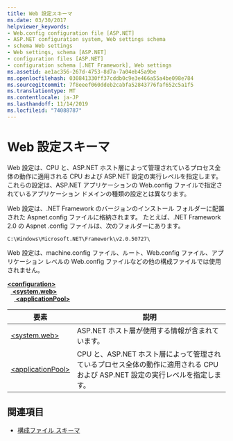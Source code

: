```yaml
---
title: Web 設定スキーマ
ms.date: 03/30/2017
helpviewer_keywords:
- Web.config configuration file [ASP.NET]
- ASP.NET configuration system, Web settings schema
- schema Web settings
- Web settings, schema [ASP.NET]
- configuration files [ASP.NET]
- configuration schema [.NET Framework], Web settings
ms.assetid: ae1ac356-267d-4753-8d7a-7a04eb45a9be
ms.openlocfilehash: 030841330ff37cddb0c9e3e466a55a4be098e784
ms.sourcegitcommit: 7f8eeef060ddeb2cabfa52843776faf652c5a1f5
ms.translationtype: MT
ms.contentlocale: ja-JP
ms.lasthandoff: 11/14/2019
ms.locfileid: "74088787"
---
```

# <a name="web-settings-schema"></a>Web 設定スキーマ
Web 設定は、CPU と、ASP.NET ホスト層によって管理されているプロセス全体の動作に適用される CPU および ASP.NET 設定の実行レベルを指定します。 これらの設定は、ASP.NET アプリケーションの Web.config ファイルで指定されているアプリケーション ドメインの種類の設定とは異なります。  
  
Web 設定は、.NET Framework のバージョンのインストール フォルダーに配置された Aspnet.config ファイルに格納されます。 たとえば、.NET Framework 2.0 の Aspnet .config ファイルは、次のフォルダーにあります。  
  
`C:\Windows\Microsoft.NET\Framework\v2.0.50727\`  
  
Web 設定は、machine.config ファイル、ルート、Web.config ファイル、アプリケーション レベルの Web.config ファイルなどの他の構成ファイルでは使用されません。  

[ **\<configuration>** ](../configuration-element.md)\
&nbsp;&nbsp;[ **\<system.web>** ](system-web-element-web-settings.md)\
&nbsp;&nbsp;&nbsp;&nbsp;[ **\<applicationPool>** ](applicationpool-element-web-settings.md)

|要素|説明|  
|-------------|-----------------|  
|[\<system.web>](system-web-element-web-settings.md)|ASP.NET ホスト層が使用する情報が含まれています。|  
|[\<applicationPool>](applicationpool-element-web-settings.md)|CPU と、ASP.NET ホスト層によって管理されているプロセス全体の動作に適用される CPU および ASP.NET 設定の実行レベルを指定します。|  
  
## <a name="see-also"></a>関連項目

- [構成ファイル スキーマ](../index.md)
